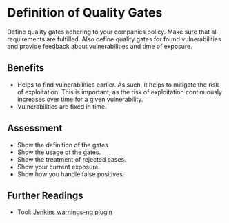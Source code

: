 # Definition of Quality Gates

Define quality gates adhering to your companies policy. Make sure that all requirements are fulfilled. Also define quality gates for found vulnerabilities and provide feedback about vulnerabilities and time of exposure.

## Benefits

- Helps to find vulnerabilities earlier. As such, it helps to mitigate the risk of exploitation. This is important, as the risk of exploitation continuously increases over time for a given vulnerability.
- Vulnerabilities are fixed in time.

## Assessment

- Show the definition of the gates.
- Show the usage of the gates.
- Show the treatment of rejected cases.
- Show your current exposure.
- Show how you handle false positives.

## Further Readings
- Tool: [Jenkins warnings-ng plugin](https://plugins.jenkins.io/warnings-ng/)

